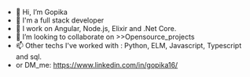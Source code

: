 - 👋 Hi, I’m Gopika
- 👀 I'm a full stack developer
- 🌱 I work on Angular, Node.js, Elixir and .Net Core.
- 💞️ I’m looking to collaborate on >>Opensource_projects
- 📫 Other techs I've worked with : Python, ELM, Javascript, Typescript and sql.
- or DM_me: https://www.linkedin.com/in/gopika16/

<!---
gopika16/gopika16 is a ✨ special ✨ repository because its `README.md` (this file) appears on your GitHub profile.
You can click the Preview link to take a look at your changes.
- 💞️ I’m looking to collaborate on >>Opensource_projects
--->
